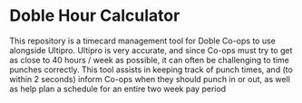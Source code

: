 # Doble Hour Calculator

This repository is a timecard management tool for Doble Co-ops to use alongside Ultipro.
Ultipro is very accurate, and since Co-ops must try to get as close to 40 hours / week as 
possible, it can often be challenging to time punches correctly. This tool assists in 
keeping track of punch times, and (to within 2 seconds) inform Co-ops when they should punch in or out,
as well as help plan a schedule for an entire two week pay period
